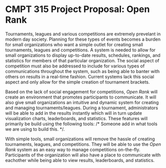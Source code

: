 CMPT 315 Project Proposal: Open Rank
====================================
Tournaments, leagues and various competitions are extremely prevelant in
modern day society. Planning for these types of events becomes a burden for
small organizations who want a simple outlet for creating small tournaments,
leagues and competitions. A system is needed to allow for small organizations
to display up-to-date results, schedules, rankings, and statistics for members
of that particular organization. The social aspect of competition must also be
addressed to include for various types of communications throughout the
system, such as being able to banter with others on results in a real-time
fashion. Current systems lack this social aspect and only allow for the simple
creation of tournament brackets.

Based on the lack of social engagement for competitions, *Open Rank* will
create an environment that promotes participants to communicate. It will also
give small organizations an intuitive and dynamic system for creating and
managing tournaments/leagues. During a tournament, administrators will be able
to add in the results instantly which will in turn update visualization
charts, leaderboards, and statistics. These features will primarily
be build using the following tools: /* Someone add in what tools we are using
to build this. */.

With simple tools, small organizations will remove the hassle of creating
tournaments, leagues, and competitions. They will be able to use the *Open
Rank* system as an easy way to manage competitions on-the-fly. Participants of
the organization will also have a place to communicate with eachother while
being able to view results, leaderboards, and statistics.

       

